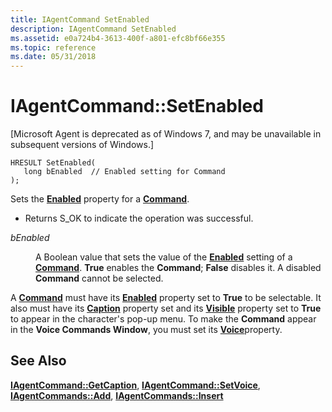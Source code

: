 ```yaml
---
title: IAgentCommand SetEnabled
description: IAgentCommand SetEnabled
ms.assetid: e0a724b4-3613-400f-a801-efc8bf66e355
ms.topic: reference
ms.date: 05/31/2018
---
```


# IAgentCommand::SetEnabled

\[Microsoft Agent is deprecated as of Windows 7, and may be unavailable in subsequent versions of Windows.\]

``` syntax
HRESULT SetEnabled(
   long bEnabled  // Enabled setting for Command
);
```

Sets the [**Enabled**](enabled-property.md) property for a [**Command**](/windows/desktop/lwef/the-command-object).

-   Returns S\_OK to indicate the operation was successful.

<dl> <dt>

<span id="bEnabled"></span><span id="benabled"></span><span id="BENABLED"></span>*bEnabled*
</dt> <dd>

A Boolean value that sets the value of the [**Enabled**](enabled-property.md) setting of a [**Command**](/windows/desktop/lwef/the-command-object). **True** enables the **Command**; **False** disables it. A disabled **Command** cannot be selected.

</dd> </dl>

A [**Command**](/windows/desktop/lwef/the-command-object) must have its [**Enabled**](enabled-property.md) property set to **True** to be selectable. It also must have its [**Caption**](caption-property.md) property set and its [**Visible**](visible-property.md) property set to **True** to appear in the character's pop-up menu. To make the **Command** appear in the **Voice Commands Window**, you must set its [**Voice**](voice-property.md)property.

## See Also

[**IAgentCommand::GetCaption**](iagentcommand--getcaption.md), [**IAgentCommand::SetVoice**](iagentcommand--setvoice.md), [**IAgentCommands::Add**](iagentcommands--add.md), [**IAgentCommands::Insert**](iagentcommands--insert.md)


 

 
